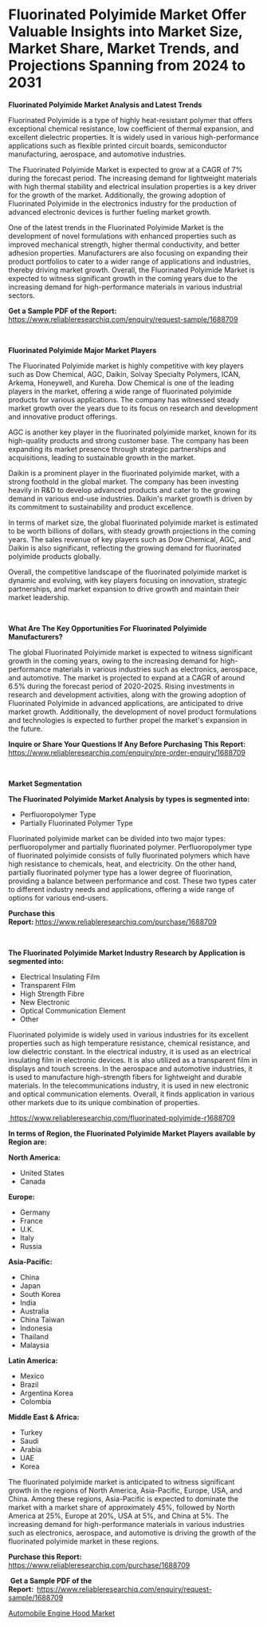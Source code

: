 <p><h1>Fluorinated Polyimide Market Offer Valuable Insights into Market Size, Market Share, Market Trends, and Projections Spanning from 2024 to 2031</h1></p><p><strong>Fluorinated Polyimide Market Analysis and Latest Trends</strong></p>
<p><p>Fluorinated Polyimide is a type of highly heat-resistant polymer that offers exceptional chemical resistance, low coefficient of thermal expansion, and excellent dielectric properties. It is widely used in various high-performance applications such as flexible printed circuit boards, semiconductor manufacturing, aerospace, and automotive industries.</p><p>The Fluorinated Polyimide Market is expected to grow at a CAGR of 7% during the forecast period. The increasing demand for lightweight materials with high thermal stability and electrical insulation properties is a key driver for the growth of the market. Additionally, the growing adoption of Fluorinated Polyimide in the electronics industry for the production of advanced electronic devices is further fueling market growth.</p><p>One of the latest trends in the Fluorinated Polyimide Market is the development of novel formulations with enhanced properties such as improved mechanical strength, higher thermal conductivity, and better adhesion properties. Manufacturers are also focusing on expanding their product portfolios to cater to a wider range of applications and industries, thereby driving market growth. Overall, the Fluorinated Polyimide Market is expected to witness significant growth in the coming years due to the increasing demand for high-performance materials in various industrial sectors.</p></p>
<p><strong>Get a Sample PDF of the Report:&nbsp;</strong> <a href="https://www.reliableresearchiq.com/enquiry/request-sample/1688709">https://www.reliableresearchiq.com/enquiry/request-sample/1688709</a></p>
<p>&nbsp;</p>
<p><strong>Fluorinated Polyimide Major Market Players</strong></p>
<p><p>The Fluorinated Polyimide market is highly competitive with key players such as Dow Chemical, AGC, Daikin, Solvay Specialty Polymers, ICAN, Arkema, Honeywell, and Kureha. Dow Chemical is one of the leading players in the market, offering a wide range of fluorinated polyimide products for various applications. The company has witnessed steady market growth over the years due to its focus on research and development and innovative product offerings.</p><p>AGC is another key player in the fluorinated polyimide market, known for its high-quality products and strong customer base. The company has been expanding its market presence through strategic partnerships and acquisitions, leading to sustainable growth in the market.</p><p>Daikin is a prominent player in the fluorinated polyimide market, with a strong foothold in the global market. The company has been investing heavily in R&D to develop advanced products and cater to the growing demand in various end-use industries. Daikin's market growth is driven by its commitment to sustainability and product excellence.</p><p>In terms of market size, the global fluorinated polyimide market is estimated to be worth billions of dollars, with steady growth projections in the coming years. The sales revenue of key players such as Dow Chemical, AGC, and Daikin is also significant, reflecting the growing demand for fluorinated polyimide products globally.</p><p>Overall, the competitive landscape of the fluorinated polyimide market is dynamic and evolving, with key players focusing on innovation, strategic partnerships, and market expansion to drive growth and maintain their market leadership.</p></p>
<p>&nbsp;</p>
<p><strong>What Are The Key Opportunities For Fluorinated Polyimide Manufacturers?</strong></p>
<p><p>The global Fluorinated Polyimide market is expected to witness significant growth in the coming years, owing to the increasing demand for high-performance materials in various industries such as electronics, aerospace, and automotive. The market is projected to expand at a CAGR of around 6.5% during the forecast period of 2020-2025. Rising investments in research and development activities, along with the growing adoption of Fluorinated Polyimide in advanced applications, are anticipated to drive market growth. Additionally, the development of novel product formulations and technologies is expected to further propel the market's expansion in the future.</p></p>
<p><strong>Inquire or Share Your Questions If Any Before Purchasing This Report:</strong> <a href="https://www.reliableresearchiq.com/enquiry/pre-order-enquiry/1688709">https://www.reliableresearchiq.com/enquiry/pre-order-enquiry/1688709</a></p>
<p>&nbsp;</p>
<p><strong>Market Segmentation</strong></p>
<p><strong>The Fluorinated Polyimide Market Analysis by types is segmented into:</strong></p>
<p><ul><li>Perfluoropolymer Type</li><li>Partially Fluorinated Polymer Type</li></ul></p>
<p><p>Fluorinated polyimide market can be divided into two major types: perfluoropolymer and partially fluorinated polymer. Perfluoropolymer type of fluorinated polyimide consists of fully fluorinated polymers which have high resistance to chemicals, heat, and electricity. On the other hand, partially fluorinated polymer type has a lower degree of fluorination, providing a balance between performance and cost. These two types cater to different industry needs and applications, offering a wide range of options for various end-users.</p></p>
<p><strong>Purchase this Report:&nbsp;</strong><a href="https://www.reliableresearchiq.com/purchase/1688709">https://www.reliableresearchiq.com/purchase/1688709</a></p>
<p>&nbsp;</p>
<p><strong>The Fluorinated Polyimide Market Industry Research by Application is segmented into:</strong></p>
<p><ul><li>Electrical Insulating Film</li><li>Transparent Film</li><li>High Strength Fibre</li><li>New Electronic</li><li>Optical Communication Element</li><li>Other</li></ul></p>
<p><p>Fluorinated polyimide is widely used in various industries for its excellent properties such as high temperature resistance, chemical resistance, and low dielectric constant. In the electrical industry, it is used as an electrical insulating film in electronic devices. It is also utilized as a transparent film in displays and touch screens. In the aerospace and automotive industries, it is used to manufacture high-strength fibers for lightweight and durable materials. In the telecommunications industry, it is used in new electronic and optical communication elements. Overall, it finds application in various other markets due to its unique combination of properties.</p></p>
<p><a href="https://www.reliableresearchiq.com/fluorinated-polyimide-r1688709">&nbsp;https://www.reliableresearchiq.com/fluorinated-polyimide-r1688709</a></p>
<p><strong>In terms of Region, the Fluorinated Polyimide Market Players available by Region are:</strong></p>
<p>
    <p> <strong> North America: </strong>
        <ul>
            <li>United States</li>
            <li>Canada</li>
        </ul>
        </p> 
    <p> <strong> Europe: </strong>
        <ul>
            <li>Germany</li>
            <li>France</li>
            <li>U.K.</li>
            <li>Italy</li>
            <li>Russia</li>
        </ul>
        </p> 
    <p> <strong> Asia-Pacific: </strong>
        <ul>
            <li>China</li>
            <li>Japan</li>
            <li>South Korea</li>
            <li>India</li>
            <li>Australia</li>
            <li>China Taiwan</li>
            <li>Indonesia</li>
            <li>Thailand</li>
            <li>Malaysia</li>
        </ul>
        </p> 
    <p> <strong> Latin America: </strong>
        <ul>
            <li>Mexico</li>
            <li>Brazil</li>
            <li>Argentina Korea</li>
            <li>Colombia</li>
        </ul>
        </p> 
    <p> <strong> Middle East & Africa: </strong>
        <ul>
            <li>Turkey</li>
            <li>Saudi</li>
            <li>Arabia</li>
            <li>UAE</li>
            <li>Korea</li>
        </ul>
    </p>
    </p>
<p><p>The fluorinated polyimide market is anticipated to witness significant growth in the regions of North America, Asia-Pacific, Europe, USA, and China. Among these regions, Asia-Pacific is expected to dominate the market with a market share of approximately 45%, followed by North America at 25%, Europe at 20%, USA at 5%, and China at 5%. The increasing demand for high-performance materials in various industries such as electronics, aerospace, and automotive is driving the growth of the fluorinated polyimide market in these regions.</p></p>
<p><strong>Purchase this Report: </strong><a href="https://www.reliableresearchiq.com/purchase/1688709">https://www.reliableresearchiq.com/purchase/1688709</a></p>
<p>&nbsp;<strong>Get a Sample PDF of the Report:&nbsp;&nbsp;</strong><a href="https://www.reliableresearchiq.com/enquiry/request-sample/1688709">https://www.reliableresearchiq.com/enquiry/request-sample/1688709</a></p>
<p><strong></strong></p>
<p><p><a href="https://github.com/khelifsolo/Market-Research-Report-List-1/blob/main/automobile-engine-hood-market.md">Automobile Engine Hood Market</a></p></p>
